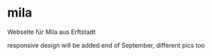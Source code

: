 # mila
Webseite für Mila aus Erftstadt

responsive design will be added end of September, different pics too
